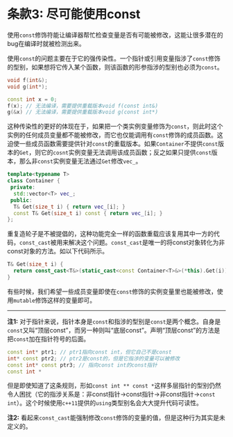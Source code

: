 # 条款3: 尽可能使用const

使用`const`修饰符能让编译器帮忙检查变量是否有可能被修改，这能让很多潜在的bug在编译时就被检测出来。

使用`const`的问题主要在于它的强传染性。一个指针或引用变量指涉了`const`修饰的型别，如果想将它传入某个函数，则该函数的形参指涉的型别也必须为`const`。

```c++
void f(int&);
void g(int*);

const int x = 0;
f(x); // 无法编译，需要提供重载版本void f(const int&)
g(&x) // 无法编译，需要提供重载版本void g(const int*)
```

这种传染性的更好的体现在于，如果把一个类实例变量修饰为`const`，则此时这个实例的任何成员变量都不能被修改，而它也仅能调用有`const`修饰的成员函数。这迫使一些成员函数需要提供针对`const`的重载版本。如果`Container`不提供`const`版本的`Get`，则它的`cosnt`实例变量无法调用该成员函数；反之如果只提供`const`版本，那么非`const`实例变量无法通过`Get`修改`vec_`。

```c++
template<typename T>
class Container {
 private:
  std::vector<T> vec_;
 public:
  T& Get(size_t i) { return vec_[i]; }
  const T& Get(size_t i) const { return vec_[i]; }
};
```

重复造轮子是不被提倡的，这种功能完全一样的函数重载应该复用其中一方的代码，`const_cast`被用来解决这个问题。`const_cast`是唯一的将const对象转化为非const对象的方法。如以下代码所示。

```c++
T& Get(size_t i) {
  return const_cast<T&>(static_cast<const Container<T>&>(*this).Get(i));
}
```

有些时候，我们希望一些成员变量即使在`const`修饰的实例变量里也能被修改，使用`mutable`修饰这样的变量即可。

---

**注1:** 对于指针来说，指针本身是`const`和指涉的型别是`const`是两个概念。自身是`const`又叫“顶层const”，而另一种则叫“底层const”。声明“顶层const”的方法是把`const`加在指针符号的后面。

```c++
const int* ptr1; // ptr1指向const int，但它自己不是const
int* const ptr2; // ptr2是const的，但是它指涉的变量可以被修改
const int* const ptr3; // 指向const int的const指针
const int *
```

但是即使知道了这条规则，形如`const int ** const *`这样多层指针的型别仍然令人困扰（它的指涉关系是：非const指针->const指针->非const指针->`const int`）。这个时候使用`c++11`提供的`using`类型别名会大大提升代码可读性。

**注2:** 看起来`const_cast`能强制修改`const`修饰的变量的值，但是这种行为其实是未定义的。
